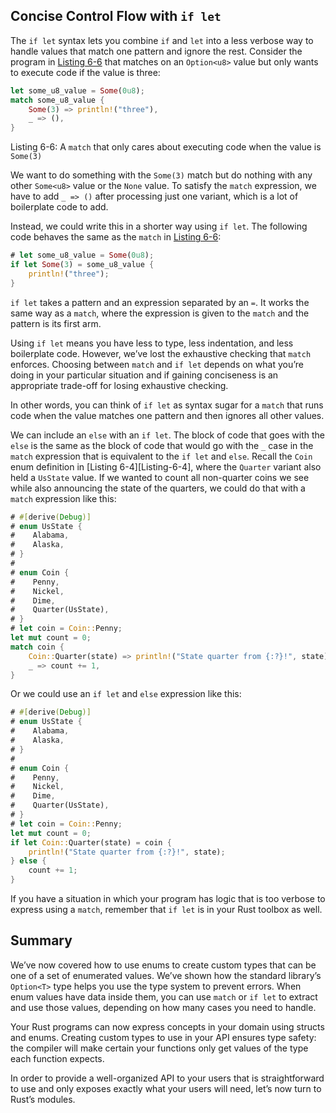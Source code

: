## Concise Control Flow with `if let`

The `if let` syntax lets you combine `if` and `let` into a less verbose way to
handle values that match one pattern and ignore the rest. Consider the program
in [Listing 6-6][Listing-6-6] that matches on an `Option<u8>` value but only wants to execute
code if the value is three:

[Listing-6-6]: #Listing-6-6
<a name="Listing-6-6"></a>

```rust
let some_u8_value = Some(0u8);
match some_u8_value {
    Some(3) => println!("three"),
    _ => (),
}
```

<span class="caption">Listing 6-6: A `match` that only cares about executing
code when the value is `Some(3)`</span>

We want to do something with the `Some(3)` match but do nothing with any other
`Some<u8>` value or the `None` value. To satisfy the `match` expression, we
have to add `_ => ()` after processing just one variant, which is a lot of
boilerplate code to add.

Instead, we could write this in a shorter way using `if let`. The following
code behaves the same as the `match` in [Listing 6-6][Listing-6-6]:

```rust
# let some_u8_value = Some(0u8);
if let Some(3) = some_u8_value {
    println!("three");
}
```

`if let` takes a pattern and an expression separated by an `=`. It works the
same way as a `match`, where the expression is given to the `match` and the
pattern is its first arm.

Using `if let` means you have less to type, less indentation, and less
boilerplate code. However, we’ve lost the exhaustive checking that `match`
enforces. Choosing between `match` and `if let` depends on what you’re doing in
your particular situation and if gaining conciseness is an appropriate
trade-off for losing exhaustive checking.

In other words, you can think of `if let` as syntax sugar for a `match` that
runs code when the value matches one pattern and then ignores all other values.

We can include an `else` with an `if let`. The block of code that goes with the
`else` is the same as the block of code that would go with the `_` case in the
`match` expression that is equivalent to the `if let` and `else`. Recall the
`Coin` enum definition in [Listing 6-4][Listing-6-4], where the `Quarter` variant also held a
`UsState` value. If we wanted to count all non-quarter coins we see while also
announcing the state of the quarters, we could do that with a `match`
expression like this:

```rust
# #[derive(Debug)]
# enum UsState {
#    Alabama,
#    Alaska,
# }
#
# enum Coin {
#    Penny,
#    Nickel,
#    Dime,
#    Quarter(UsState),
# }
# let coin = Coin::Penny;
let mut count = 0;
match coin {
    Coin::Quarter(state) => println!("State quarter from {:?}!", state),
    _ => count += 1,
}
```

Or we could use an `if let` and `else` expression like this:

```rust
# #[derive(Debug)]
# enum UsState {
#    Alabama,
#    Alaska,
# }
#
# enum Coin {
#    Penny,
#    Nickel,
#    Dime,
#    Quarter(UsState),
# }
# let coin = Coin::Penny;
let mut count = 0;
if let Coin::Quarter(state) = coin {
    println!("State quarter from {:?}!", state);
} else {
    count += 1;
}
```

If you have a situation in which your program has logic that is too verbose to
express using a `match`, remember that `if let` is in your Rust toolbox as well.

## Summary

We’ve now covered how to use enums to create custom types that can be one of a
set of enumerated values. We’ve shown how the standard library’s `Option<T>`
type helps you use the type system to prevent errors. When enum values have
data inside them, you can use `match` or `if let` to extract and use those
values, depending on how many cases you need to handle.

Your Rust programs can now express concepts in your domain using structs and
enums. Creating custom types to use in your API ensures type safety: the
compiler will make certain your functions only get values of the type each
function expects.

In order to provide a well-organized API to your users that is straightforward
to use and only exposes exactly what your users will need, let’s now turn to
Rust’s modules.
